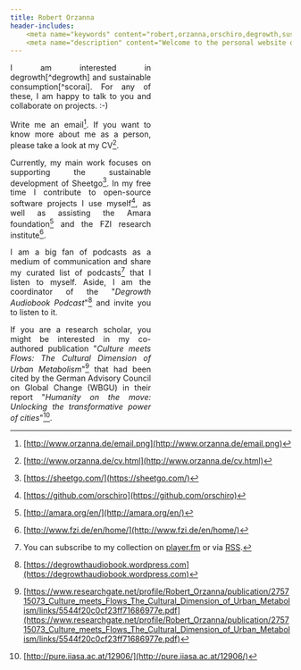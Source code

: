```yaml
---
title: Robert Orzanna
header-includes:
    <meta name="keywords" content="robert,orzanna,orschiro,degrowth,sustainable consumption,minimalism,postwachstum,linux,ubuntu,open-source" />
    <meta name="description" content="Welcome to the personal website of Robert Orzanna." />
---
```


<div style="width: 50%; text-align: justify;">
I am interested in degrowth[^degrowth] and sustainable consumption[^scorai]. For any of these, I am happy to talk to you and collaborate on projects. :-)

Write me an email[^email]. If you want to know more about me as a person, please take a look at my CV[^CV].

Currently, my main work focuses on supporting the sustainable development of Sheetgo[^1].
In my free time I contribute to open-source software projects I use myself[^2], as well as assisting the Amara foundation[^3] and the FZI research institute[^4].

I am a big fan of podcasts as a medium of communication and share my curated
list of podcasts[^podcast] that I listen to myself. Aside, I am the coordinator of the "*Degrowth Audiobook Podcast*"[^DegrowthAudiobook] and invite you to listen to it.

If you are a research scholar, you might be interested in my co-authored publication "*Culture meets Flows: The Cultural Dimension of
Urban Metabolism*"[^CulturemeetsFlows] that had been cited by the German Advisory Council on
Global Change (WBGU) in their report "*Humanity on the move: Unlocking the transformative power of cities*"[^Humanityonthemove].
</div>

  [^email]: [http://www.orzanna.de/email.png](http://www.orzanna.de/email.png)
  [^degrowth]: [http://www.degrowth.org](http://www.degrowth.org)
  [^scorai]: [http://www.scorai.org](http://www.scorai.org)
  [^CV]: [http://www.orzanna.de/cv.html](http://www.orzanna.de/cv.html)
  [^podcast]: You can subscribe to my collection on  [player.fm](https://player.fm/series/robert-orzanna-podcast-collection-last-updated-2017-01-31) or via [RSS](http://feed.informer.com/digests/J5J0XMBNGD/feeder.rss).
  [^DegrowthAudiobook]: [https://degrowthaudiobook.wordpress.com](https://degrowthaudiobook.wordpress.com)
  [^CulturemeetsFlows]: [https://www.researchgate.net/profile/Robert_Orzanna/publication/275715073_Culture_meets_Flows_The_Cultural_Dimension_of_Urban_Metabolism/links/5544f20c0cf23ff71686977e.pdf](https://www.researchgate.net/profile/Robert_Orzanna/publication/275715073_Culture_meets_Flows_The_Cultural_Dimension_of_Urban_Metabolism/links/5544f20c0cf23ff71686977e.pdf)
  [^Humanityonthemove]: [http://pure.iiasa.ac.at/12906/](http://pure.iiasa.ac.at/12906/)


[^1]: [https://sheetgo.com/](https://sheetgo.com/)


[^2]: [https://github.com/orschiro](https://github.com/orschiro)


[^3]: [http://amara.org/en/](http://amara.org/en/)


[^4]: [http://www.fzi.de/en/home/](http://www.fzi.de/en/home/)

[^tech]: [http://www.orzanna.de/humane-technology.html](http://www.orzanna.de/humane-technology.html)
